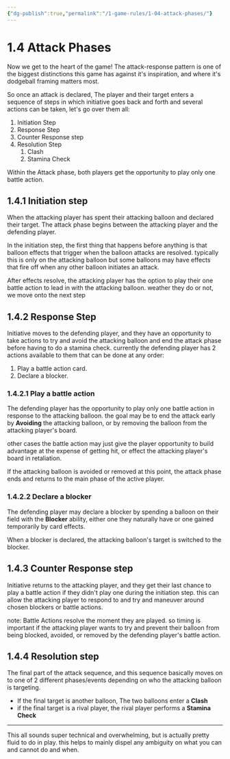 ```yaml
---
{"dg-publish":true,"permalink":"/1-game-rules/1-04-attack-phases/"}
---
```


# 1.4 Attack Phases

Now we get to the heart of the game! The attack-response pattern is one of the biggest distinctions this game has against it's inspiration, and where it's dodgeball framing matters most.

So once an attack is declared, The player and their target enters a sequence of steps in which initiative goes back and forth and several actions can be taken, let's go over them all:

1. Initiation Step
2. Response Step
3. Counter Response step
4. Resolution Step
	1. Clash 
	2. Stamina Check 

Within the Attack phase, both players get the opportunity to play only one battle action.
## 1.4.1 Initiation step

When the attacking player has spent their attacking balloon and declared their target. The attack phase begins between the attacking player and the defending player.

In the initiation step, the first thing that happens before anything is that balloon effects that trigger when the balloon attacks are resolved. typically this is only on the attacking balloon but some balloons may have effects that fire off when any other balloon initiates an attack.

After effects resolve, the attacking player has the option to play their one battle action to lead in with the attacking balloon. weather they do or not, we move onto the next step

## 1.4.2 Response Step

Initiative moves to the defending player, and they have an opportunity to take actions to try and avoid the attacking balloon and end the attack phase before having to do a stamina check. currently the defending player has 2 actions available to them that can be done at any order:
1. Play a battle action card.
2. Declare a blocker.

### 1.4.2.1 Play a battle action
The defending player has the opportunity to play only one battle action in response to the attacking balloon. the goal may be to end the attack early by **Avoiding** the attacking balloon, or by removing the balloon from the attacking player's board.

other cases the battle action may just give the player opportunity to build advantage at the expense of getting hit, or effect the attacking player's board in retaliation.

If the attacking balloon is avoided or removed at this point, the attack phase ends and returns to the main phase of the active player.

### 1.4.2.2 Declare a blocker
The defending player may declare a blocker by spending a balloon on their field with the **Blocker** ability, either one they naturally have or one gained temporarily by card effects.

When a blocker is declared, the attacking balloon's target is switched to the blocker.

## 1.4.3 Counter Response step

Initiative returns to the attacking player, and they get their last chance to play a battle action if they didn't play one during the initiation step. this can allow the attacking player to respond to and try and maneuver around chosen blockers or battle actions.

note: Battle Actions resolve the moment they are played. so timing is important if the attacking player wants to try and prevent their balloon from being blocked, avoided, or removed by the defending player's battle action.

## 1.4.4 Resolution step
The final part of the attack sequence, and this sequence basically moves on to one of 2 different phases/events depending on who the attacking balloon is targeting.
- If the final target is another balloon, The two balloons enter a **Clash**
- if the final target is a rival player, the rival player performs a **Stamina Check**

---
This all sounds super technical and overwhelming, but is actually pretty fluid to do in play. this helps to mainly dispel any ambiguity on what you can and cannot do and when.

